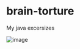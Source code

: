# brain-torture
My java excersizes

![image](https://user-images.githubusercontent.com/31238875/187071279-a28799d6-0e0a-4785-92fb-01a30a9bd401.png)
